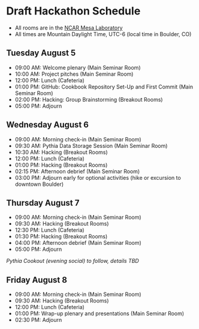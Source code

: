 # Draft Hackathon Schedule 

- All rooms are in the [NCAR Mesa Laboratory](https://scied.ucar.edu/visit)
- All times are Mountain Daylight Time, UTC-6 (local time in Boulder, CO)


## Tuesday August 5
- 09:00 AM: Welcome plenary (Main Seminar Room)
- 10:00 AM: Project pitches (Main Seminar Room)
- 12:00 PM: Lunch (Cafeteria)
- 01:00 PM: GitHub: Cookbook Repository Set-Up and First Commit (Main Seminar Room)
- 02:00 PM: Hacking: Group Brainstorming (Breakout Rooms)
- 05:00 PM: Adjourn

## Wednesday August 6
- 09:00 AM: Morning check-in (Main Seminar Room)
- 09:30 AM: Pythia Data Storage Session (Main Seminar Room)
- 10:30 AM: Hacking (Breakout Rooms)
- 12:00 PM: Lunch (Cafeteria)
- 01:00 PM: Hacking (Breakout Rooms)
- 02:15 PM: Afternoon debrief (Main Seminar Room)
- 03:00 PM: Adjourn early for optional activities (hike or excursion to downtown Boulder)

## Thursday August 7
- 09:00 AM: Morning check-in (Main Seminar Room)
- 09:30 AM: Hacking (Breakout Rooms)
- 12:30 PM: Lunch (Cafeteria)
- 01:30 PM: Hacking (Breakout Rooms)
- 04:00 PM: Afternoon debrief (Main Seminar Room)
- 05:00 PM: Adjourn

*Pythia Cookout (evening social) to follow, details TBD*

## Friday August 8
- 09:00 AM: Morning check-in (Main Seminar Room)
- 09:30 AM: Hacking (Breakout Rooms)
- 12:00 PM: Lunch (Cafeteria)
- 01:00 PM: Wrap-up plenary and presentations (Main Seminar Room)
- 02:30 PM: Adjourn